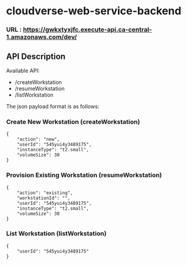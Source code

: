 # cloudverse-web-service-backend

### URL : https://gwkxtyxjfc.execute-api.ca-central-1.amazonaws.com/dev/
## API Description

Available API:
* /createWorkstation
* /resumeWorkstation
* /listWorkstation


The json payload format is as follows:
### Create New Workstation (createWorkstation)
```
{
    "action": "new",
    "userId": "545yui4y3489175",
    "instanceType": "t2.small",
    "volumeSize": 30
}
```

### Provision Existing Workstation (resumeWorkstation)
```
{
    "action": "existing",
    "workstationId": "",
    "userId": "545yui4y3489175",
    "instanceType": "t2.small",
    "volumeSize": 30
}
```

### List Workstation (listWorkstation)
```
{
    "userId": "545yui4y3489175"
}
```
